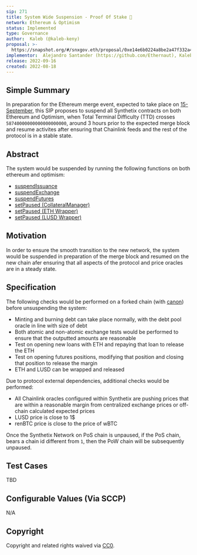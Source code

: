 ```yaml
---
sip: 271
title: System Wide Suspension - Proof Of Stake 🐼 
network: Ethereum & Optimism
status: Implemented
type: Governance
author:  Kaleb (@kaleb-keny)
proposal: >-
  https://snapshot.org/#/snxgov.eth/proposal/0xe14e6b0224a8be2a47f332a4e8d176d8b5a2fd1241bd6ac8ea4ed7b169b5a523
implementor:  Alejandro Santander (https://github.com/Ethernaut), Kaleb (@kaleb-keny), Daniel Beal (@dbeal-eth)
release: 2022-09-16
created: 2022-08-18
---
```


## Simple Summary

In preparation for the Ethereum merge event, expected to take place on [15-September](https://bordel.wtf/), this SIP proposes to suspend all Synthetix contracts on both Ethereum and Optimism, when Total Terminal Difficulty (TTD) crosses  `58740000000000000000000`, around 3 hours prior to the expected merge block and resume activites after ensuring that Chainlink feeds and the rest of the protocol is in a stable state.

## Abstract

<!--A short (~200 word) description of the proposed change, the abstract should clearly describe the proposed change. This is what *will* be done if the SIP is implemented, not *why* it should be done or *how* it will be done. If the SIP proposes deploying a new contract, write, "we propose to deploy a new contract that will do x".-->

The system would be suspended by running the following functions on both ethereum and optimism:
- [suspendIssuance](https://etherscan.io/address/0x696c905F8F8c006cA46e9808fE7e00049507798F#writeContract#F17)
- [suspendExchange](https://etherscan.io/address/0x696c905F8F8c006cA46e9808fE7e00049507798F#writeContract#F13)
- [suspendFutures](https://etherscan.io/address/0x696c905F8F8c006cA46e9808fE7e00049507798F#writeContract#F14)
- [setPaused (CollateralManager)](https://etherscan.io/address/0x067e398605E84F2D0aEEC1806e62768C5110DCc6#writeContract#F18)
- [setPaused (ETH Wrapper)](https://etherscan.io/address/0xcea392596f1ab7f1d6f8f241967094ca519e6129#writeContract#F6)
- [setPaused (LUSD Wrapper)](https://etherscan.io/address/0x7c22547779c8aa41bae79e03e8383a0befbcecf0#writeContract#F6)

## Motivation

<!--This is the problem statement. This is the *why* of the SIP. It should clearly explain *why* the current state of the protocol is inadequate.  It is critical that you explain *why* the change is needed, if the SIP proposes changing how something is calculated, you must address *why* the current calculation is innaccurate or wrong. This is not the place to describe how the SIP will address the issue!-->

In order to ensure the smooth transition to the new network, the system would be suspended in preparation of the merge block and resumed on the new chain afer ensuring that all aspects of the protocol and price oracles are in a steady state. 

## Specification

The following checks would be performed on a forked chain (with [canon](https://usecannon.com/)) before unsuspending the system:
- Minting and burning debt can take place normally, with the debt pool oracle in line with size of debt
- Both atomic and non-atomic exchange tests would be performed to ensure that the outputted amounts are reasonable  
- Test on opening new loans with ETH and repaying that loan to release the ETH
- Test on opening futures positions, modifying that position and closing that position to release the margin
- ETH and LUSD can be wrapped and released

Due to protocol external dependencies, additional checks would be performed:
- All Chainlink oracles configured within Synthetix are pushing prices that are within a reasonable margin from centralized exchange prices or off-chain calculated expected prices
- LUSD price is close to 1$
- renBTC price is close to the price of wBTC

Once the Synthetix Network on PoS chain is unpaused, if the PoS chain, bears a chain id different from `1`, then the PoW chain will be subsequently unpaused.

## Test Cases

TBD

## Configurable Values (Via SCCP)

N/A

## Copyright

Copyright and related rights waived via [CC0](https://creativecommons.org/publicdomain/zero/1.0/).
